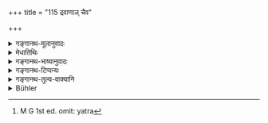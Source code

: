 +++
title = "115 द्रवाणाञ् चैव"

+++

<details><summary>गङ्गानथ-मूलानुवादः</summary>

For all liquids, purification has been declared to consist in throwing out a little; for solids, in sprinkling; and for wooden articles, in scraping.—(114).
</details>

<details><summary>मेधातिथिः</summary>

क्षरणधर्माणो **द्रवाः** घृततैलोदश्वित्प्रभृतयः । तेषां च काकाद्युच्छिष्टानां प्रस्थमात्रपरिमाणानाम् **उत्पवनं** कस्यचिद् अंशस्यापनयनं पूर्वभागस्थितस्य । स्मृत्यन्तरे त्व् एवम् आम्नातम्- "कुशाग्राभ्यां पवमानः सुवर्जनः" इत्यनुवाकेन (म्स् ३.११.१०) । 

- <u>अन्ये तु</u> प्लावनम् उत्पवनम् आहुः- अन्यत् समानजातीयं तावद् आसिच्यते यावत् पूर्णे भाण्डे काश्चिन् मात्रा अवस्रवन्ति । 

- साक्षाद् उपघात एतत् । अल्पानां त्याग एव । भाण्डोपघाते तु पात्रान्तरनयनम् । उच्छिष्टसंस्पर्शे तु तैलसर्पिषी उदके ऽवधाय जपेद् इत्य् उक्तम् । तत्रार्थात् पात्रोत्क्षेपः । न हि तैलस्य उदके क्षिप्तस्य पात्ररहितस्योपयोगः संभवति । साहचर्यात् घृतस्यापि । एतच् चोत्पवनं द्रवाणाम् । यत्र[^२५०] मद्यामेध्यसंसर्गकृतौ गन्धवर्णौ न दृश्येते । तयोस् तु सत्योस् त्याग एव । सर्वं चैतद् बौधायनस्मृतौ परिगृहीतम् (ब्ध् १.८.३२–५३) । पक्वानां तु द्रव्याणां पुनःपाको ऽपि शङ्खेनाम्नातः । सर्वेषां ये ऽप्य् अमेध्या मद्यादयस् तेषाम् अप्य् एषैव शूद्रादीन् प्रति शुद्धिः । अत्र तूत्पवनं प्लावनम् एव । यथा वसिष्ठेनोक्तम् "भूमिष्ठानां तूदकवत्" ।


[^२५०]:
     M G 1st ed. omit: yatra

- **संहता** कठिनाः, शीतं घृतं आमिक्षागुडपर्पटकादयः । तेषां यः प्रदेश उपहतस् तम् अपनीय शेषस्य शुद्धिः । उक्तं च शङ्खेन- "शुष्काणाम् उद्धृतदोषाणाम्" इति । <u>अथ वा</u> समुदायाद् अवयविनः संहताः, शयनासनसरणादयः सजातीयविजातीयद्रव्यसंघातात्मकाः । "उद्धृतदोषाणाम्" इति सर्वत्र द्रष्टव्यम् । शवशुष्कामेध्यसंसर्गेषु यः प्रदेशो वृत्तसंसर्गस् तस्य प्रक्षालनम् अवशिष्टस्य प्रोक्षणम् ।

- **दारवाणां** केवलदारुकृतानां बृसीफलकादीनां काष्ठमयानां च शवचण्डालपुरीषसंसर्गे **तक्षणम्** । <u>अन्ये</u> तु पुरीषसंसर्ग एवेच्छन्ति । तक्षणेन गन्धलेपाद्यपनेतव्यम् । अवशिष्टस्य मृद्वारिभ्यां प्रक्षालनं प्रोक्षणं वा । श्वाद्युपघाते तु प्रक्षालनम् एव पुरीषवत् । खट्वाशय्यादीनां च दारुचर्मसूत्रघटितानां संहतत्वेन शुद्धिः ॥ ५.११४ ॥
</details>

<details><summary>गङ्गानथ-भाष्यानुवादः</summary>

‘*Liquids*’—Substances that have the tendency to *flow*; *e.g*., clarified butter, oil, gruel and so forth; when small quantities of these,—not more than a seer—are defiled by the cow and other things,—their purification is done by means of, ‘*utpavana*’,—*i.e*., the removal or throwing away, of a portion of the original contents. In another *Smṛti-text* it has been declared as follows:—‘Utpavana is done by means of two blades of Kuśa, with the hymn—‘*pavamānaḥsuvarjanaḥ*, &c.’

Others have explained ‘*utpavana*’ to mean ‘make to overflow’; the meaning being that another similar substance is to be poured into the defiled liquid till the vessel becomes filled to overflowing and a portion of the liquid flows out.

What is here prescribed is to be done in the case of direct contamination.

In the case of small quantities, the liquid has to be thrown away.

When, on the other hand, it is the vessel that is contaminated—and there is no direct defilement of the liquid itself—it should be removed into another vessel. In the case of liquids becoming contaminated by the contact of food-leavings, it has been declared ‘clarified butter should be placed in water and Vedic mantras recited’; and it is clear that the things have to be poured into another vessel, which latter is to be placed in water; for if the oil itself were placed in water, it would not remain fit for use. Similarly in the case of clarified butter also.

The said ‘*utpavana*’ is meant for *liquids*. But when liquids come into contact with urine and other unclean things, to this extent that their own odour and colour cease to be perceptible,—they have to be thrown away.

As regards such liquids as have been boiled, Śaṅkha has prescribed
*re-boiling* also.

This same purification pertains to even urine and other unclean liquids, when they are to be used by the Śūdra and others. But in this case ‘*utpavana*’ would mean only ‘overflowing’. As Vaśiṣṭha has said—‘for things on the ground it is like water’.

^(‘)*Solids*’—hard substances; such as cooled clarified butter, curds, sugar-candy, cakes and the like. In the ease of these, if the portion that is defiled is thrown away, the remainder becomes purified. Śaṅkha has declared—‘In the case of dry substances, by the removal of contamination’.

Or, the term ‘*saṃhatāḥ*’ may stand for things composed of several components; such as, couch, seat, bed and the like, which are composites, composed of homogeneous as well as heterogeneous constituents.

But in all cases, purification is obtained by the removal of contamination.

In the case of contact with a dead body, or with unclean things that have dried up, that part which has come into direct contact with such things is to be washed and the rest of the thing is to be sprinkled with water.

In the case of *wooden articles*—*i.e*., things made of wood only, such us a scat, a board and the like made of wood—if these are contaminated by the touch of a dead body, or a *cāṇḍāla* or Śūdra,—there should be
*scraping*.

Others hold that scraping is to be done only when the thing touches
*Ordure*; in which case, the stain and the smell have got to be removed
by scraping, and the rest of the thing is to be washed and sponged with clay and water.

On contamination by a dog and such things, there should be washing, as in the case of *ordure*.

In the case of the wooden bed and such things made up of wood and ropes &c (and not of wood *only*), purification is secured as in the ease of ‘solids’ or ‘composites’.—(114).
</details>

<details><summary>गङ्गानथ-टिप्पन्यः</summary>

(Verse 115 of others.)

‘*Utpavanam*’—‘Throwing away of a portion’ (Medhātithi);—‘pouring another liquid into the vessel to overflowing, so that some of the original contents flow out’ (‘others’ in Medhātithi);—‘passing through it of two blades of kuśa-grass’ (Kullūka, Govindarāja and Rāghavānanda);—‘straining through cloth’ (Nārāyaṇa).

This verse quoted in *Mitākṣarā* (on 1.190), which explains ‘*utpavanam*’ as ‘pouring over a piece of cloth so that foreign source of impurity may be strained out—and in *Smṛtitattva* (II, p. 297) which, reading ‘*utplavanam*’, explains it as ‘removing the insect or such other foreign substances by straining the liquid through cloth’;—in
*Hemādri* (Śrāddha, p. 805);—and in *Nṛsiṃhaprasāda*, (Śrāddha, p. 16a).
</details>

<details><summary>गङ्गानथ-तुल्य-वाक्यानि</summary>

*Gautama* (1.29).—(See under 110.)

*Baudhāyana* (1.8.35).—‘Objects made of wood must be planed.’

*Baudhāyana* (1.13.26).—‘Wooden vessels touched by impure men shall be
scraped.’

*Baudhāyana* (1.14.16, 17).—‘Sour milk and preparations of milk arc
purified by pouring them from one vessel into another; in like manner, let him pour oil and clarified butter, which have been touched by impure persons, into water, and then use them.’

*Āpastamba* (1.17.12).—‘A wooden vessel becomes pure by being scraped.’

*Vaśiṣṭha* (3.49).—‘Objects made of wood should be planed.’

*Viṣṇu* (23.27, 29, 30).—‘Wooden articles, by planing; many things in a
heap by sprinkling water; liquids by straining.’

*Yājñavalkya* (1.190).—(See above, under 153.) (See other texts under
113.)
</details>

<details><summary>Bühler</summary>

115	The purification prescribed for all (sorts of) liquids is by passing two blades of Kusa grass through them, for solid things by sprinkling (them with water), for (objects) made of wood by planing them.
</details>
